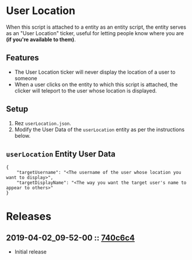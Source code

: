 # User Location
When this script is attached to a entity as an entity script, the entity serves as an "User Location" ticker, useful for letting people know where you are **(if you're available to them)**.

## Features
- The User Location ticker will never display the location of a user to someone 
- When a user clicks on the entity to which this script is attached, the clicker will teleport to the user whose location is displayed.

## Setup
1. Rez `userLocation.json`.
2. Modify the User Data of the `userLocation` entity as per the instructions below.

## `userLocation` Entity User Data
```
{
    "targetUsername": "<The username of the user whose location you want to display>",
    "targetDisplayName": "<The way you want the target user's name to appear to others>"
}
```

# Releases

## 2019-04-02_09-52-00 :: [740c6c4](https://github.com/highfidelity/hifi-content/commit/740c6c4)
- Initial release